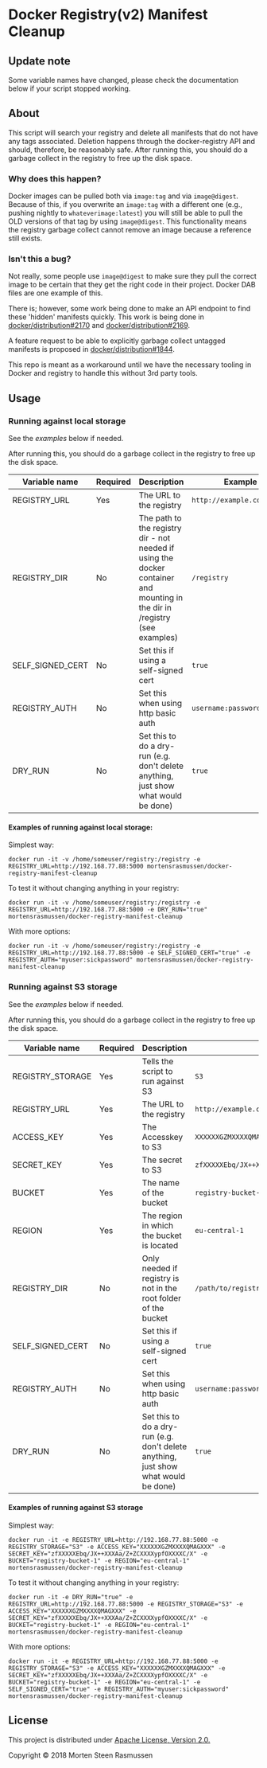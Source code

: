 # Docker Registry(v2) Manifest Cleanup
## Update note
<aside class="warning">
Some variable names have changed, please check the documentation below if your script stopped working.
</aside>

## About
This script will search your registry and delete all manifests that do not have any tags associated. Deletion happens through the docker-registry API and should, therefore, be reasonably safe. After running this, you should do a garbage collect in the registry to free up the disk space.

### Why does this happen?
Docker images can be pulled both via `image:tag` and via `image@digest`. Because of this, if you overwrite an `image:tag` with a different one (e.g., pushing nightly to `whateverimage:latest`) you will still be able to pull the OLD versions of that tag by using `image@digest`. This functionality means the registry garbage collect cannot remove an image because a reference still exists.

### Isn't this a bug?
Not really, some people use `image@digest` to make sure they pull the correct image to be certain that they get the right code in their project. Docker DAB files are one example of this.

There is; however, some work being done to make an API endpoint to find these 'hidden' manifests quickly. This work is being done in [docker/distribution#2170](https://github.com/docker/distribution/issues/2170) and [docker/distribution#2169](https://github.com/docker/distribution/pull/2169).

A feature request to be able to explicitly garbage collect untagged manifests is proposed in [docker/distribution#1844](https://github.com/docker/distribution/issues/1844). 

This repo is meant as a workaround until we have the necessary tooling in Docker and registry to handle this without 3rd party tools.

## Usage
### Running against local storage
See the *examples* below if needed.

After running this, you should do a garbage collect in the registry to free up the disk space.

| Variable name | Required | Description | Example | 
| --- | --- | --- | --- |
REGISTRY_URL | Yes | The URL to the registry | `http://example.com:5000/` | 
REGISTRY_DIR | No | The path to the registry dir - not needed if using the docker container and mounting in the dir in /registry (see examples) | `/registry` |
SELF_SIGNED_CERT | No | Set this if using a self-signed cert | `true` |
REGISTRY_AUTH | No | Set this when using http basic auth | `username:password` |
DRY_RUN | No | Set this to do a dry-run (e.g. don't delete anything, just show what would be done) | `true` |

#### Examples of running against local storage:
Simplest way:
```
docker run -it -v /home/someuser/registry:/registry -e REGISTRY_URL=http://192.168.77.88:5000 mortensrasmussen/docker-registry-manifest-cleanup
```

To test it without changing anything in your registry:
```
docker run -it -v /home/someuser/registry:/registry -e REGISTRY_URL=http://192.168.77.88:5000 -e DRY_RUN="true" mortensrasmussen/docker-registry-manifest-cleanup
```

With more options:
```
docker run -it -v /home/someuser/registry:/registry -e REGISTRY_URL=http://192.168.77.88:5000 -e SELF_SIGNED_CERT="true" -e REGISTRY_AUTH="myuser:sickpassword" mortensrasmussen/docker-registry-manifest-cleanup
```

### Running against S3 storage
See the *examples* below if needed.

After running this, you should do a garbage collect in the registry to free up the disk space.

| Variable name | Required | Description | Example | 
| --- | --- | --- | --- |
REGISTRY_STORAGE | Yes | Tells the script to run against S3 | `S3` | 
REGISTRY_URL | Yes | The URL to the registry | `http://example.com:5000/` | 
ACCESS_KEY | Yes | The Accesskey to S3 | `XXXXXXGZMXXXXQMAGXXX` |
SECRET_KEY | Yes | The secret to S3 | `zfXXXXXEbq/JX++XXXAa/Z+ZCXXXXypfOXXXXC/X` |
BUCKET | Yes | The name of the bucket | `registry-bucket-1` |
REGION | Yes | The region in which the bucket is located | `eu-central-1` | 
REGISTRY_DIR | No | Only needed if registry is not in the root folder of the bucket | `/path/to/registry` |
SELF_SIGNED_CERT | No | Set this if using a self-signed cert | `true` |
REGISTRY_AUTH | No | Set this when using http basic auth | `username:password` |
DRY_RUN | No | Set this to do a dry-run (e.g. don't delete anything, just show what would be done) | `true` | 

#### Examples of running against S3 storage
Simplest way:
```
docker run -it -e REGISTRY_URL=http://192.168.77.88:5000 -e REGISTRY_STORAGE="S3" -e ACCESS_KEY="XXXXXXGZMXXXXQMAGXXX" -e SECRET_KEY="zfXXXXXEbq/JX++XXXAa/Z+ZCXXXXypfOXXXXC/X" -e BUCKET="registry-bucket-1" -e REGION="eu-central-1" mortensrasmussen/docker-registry-manifest-cleanup
```

To test it without changing anything in your registry:
```
docker run -it -e DRY_RUN="true" -e REGISTRY_URL=http://192.168.77.88:5000 -e REGISTRY_STORAGE="S3" -e ACCESS_KEY="XXXXXXGZMXXXXQMAGXXX" -e SECRET_KEY="zfXXXXXEbq/JX++XXXAa/Z+ZCXXXXypfOXXXXC/X" -e BUCKET="registry-bucket-1" -e REGION="eu-central-1" mortensrasmussen/docker-registry-manifest-cleanup
```

With more options:
```
docker run -it -e REGISTRY_URL=http://192.168.77.88:5000 -e REGISTRY_STORAGE="S3" -e ACCESS_KEY="XXXXXXGZMXXXXQMAGXXX" -e SECRET_KEY="zfXXXXXEbq/JX++XXXAa/Z+ZCXXXXypfOXXXXC/X" -e BUCKET="registry-bucket-1" -e REGION="eu-central-1" -e SELF_SIGNED_CERT="true" -e REGISTRY_AUTH="myuser:sickpassword" mortensrasmussen/docker-registry-manifest-cleanup
```

## License
This project is distributed under [Apache License, Version 2.0.](LICENSE)

Copyright © 2018 Morten Steen Rasmussen

